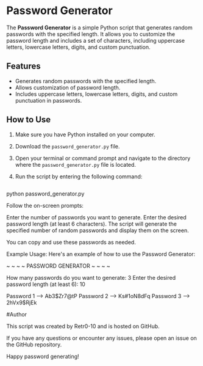 # Password Generator

The **Password Generator** is a simple Python script that generates random passwords with the specified length. It allows you to customize the password length and includes a set of characters, including uppercase letters, lowercase letters, digits, and custom punctuation.

## Features

- Generates random passwords with the specified length.
- Allows customization of password length.
- Includes uppercase letters, lowercase letters, digits, and custom punctuation in passwords.

## How to Use

1. Make sure you have Python installed on your computer.

2. Download the `password_generator.py` file.

3. Open your terminal or command prompt and navigate to the directory where the `password_generator.py` file is located.

4. Run the script by entering the following command:

   ```bash
python password_generator.py

Follow the on-screen prompts:

Enter the number of passwords you want to generate.
Enter the desired password length (at least 6 characters).
The script will generate the specified number of random passwords and display them on the screen.

You can copy and use these passwords as needed.

Example Usage:
Here's an example of how to use the Password Generator:




~ ~ ~ ~ PASSWORD GENERATOR ~ ~ ~ ~

How many passwords do you want to generate:  3
Enter the desired password length (at least 6):  10

Password 1 --> Ab3$Zr7@tP
Password 2 --> Ks#1oN8dFq
Password 3 --> 2hVx9$RjEk




#Author

This script was created by Retr0-10 and is hosted on GitHub.

If you have any questions or encounter any issues, please open an issue on the GitHub repository.

Happy password generating!
